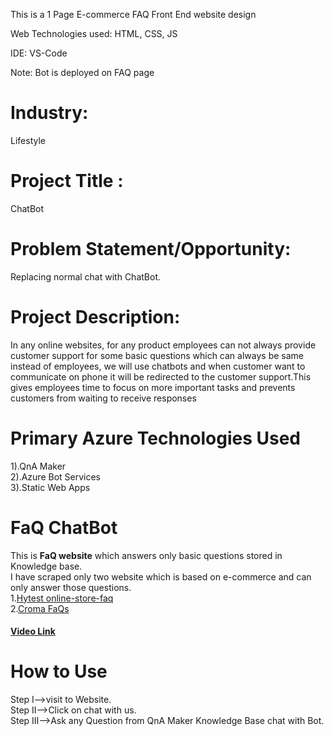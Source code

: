 This is a 1 Page E-commerce FAQ Front End website design

Web Technologies used: HTML, CSS, JS

IDE: VS-Code

Note: Bot is deployed on FAQ page

# Industry:
Lifestyle

# Project Title : 
 ChatBot

# Problem Statement/Opportunity:
 Replacing normal chat with ChatBot.

# Project Description: 
In any online websites, for any product employees can not always provide customer support for some basic questions which can always be same instead of employees, we will use chatbots and when customer want to communicate on phone it will be redirected to the customer support.This gives employees time to focus on more important tasks and prevents customers from waiting to receive responses

# Primary Azure Technologies Used 
1).QnA Maker</br>
2).Azure Bot Services</br>
3).Static Web Apps</br>

# FaQ ChatBot
This is <b>FaQ website</b> which answers only basic questions stored in Knowledge base.</br>
I have scraped only two website which is based on e-commerce and can only answer those questions.</br>
1.<a href="https://hytest.fi/information/online-store-faq">Hytest online-store-faq</a></br>
2.<a href="https://www.croma.com/faq">Croma FaQs</a>
<h4><a href="https://www.awesomescreenshot.com/video/10244688?key=7366b6e4509c2fdfb04fe621f18fd754">Video Link </a></h4>

# How to Use
Step I-->visit to Website.</br>
Step II-->Click on chat with us.</br>
Step III-->Ask any Question from QnA Maker Knowledge Base chat with Bot.</br>
